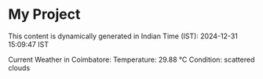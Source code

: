 # My Project

This content is dynamically generated in Indian Time (IST): 2024-12-31 15:09:47 IST


Current Weather in Coimbatore:
Temperature: 29.88 °C
Condition: scattered clouds
